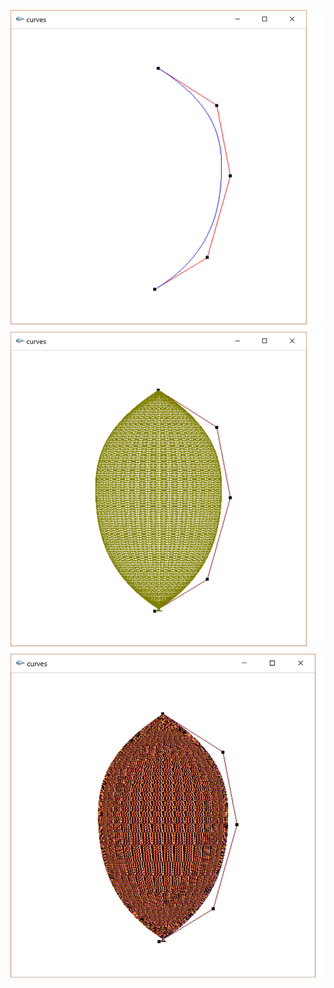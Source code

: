 ![ScreenShot](/BSpline/curve.png)
![ScreenShot](/BSpline/wireframe.png)
![ScreenShot](/BSpline/With-Texture.png)

